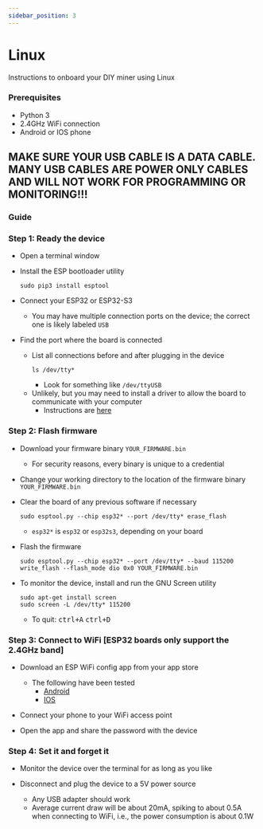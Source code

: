 ```yaml
---
sidebar_position: 3
---
```


# Linux

Instructions to onboard your DIY miner using Linux

### Prerequisites
* Python 3
* 2.4GHz WiFi connection
* Android or IOS phone

## MAKE SURE YOUR USB CABLE IS A DATA CABLE. MANY USB CABLES ARE POWER ONLY CABLES  AND WILL NOT WORK FOR PROGRAMMING OR MONITORING!!!

### Guide

### Step 1: Ready the device

* Open a terminal window

* Install the ESP bootloader utility
  ```
  sudo pip3 install esptool
  ```

* Connect your ESP32 or ESP32-S3
  * You may have multiple connection ports on the device; the correct one is likely labeled `USB`

* Find the port where the board is connected
  * List all connections before and after plugging in the device
    ```
    ls /dev/tty*
    ```
    * Look for something like `/dev/ttyUSB`
  * Unlikely, but you may need to install a driver to allow the board to communicate with your computer
    * Instructions are [here](https://docs.espressif.com/projects/esp-idf/en/v5.2.2/esp32s3/get-started/establish-serial-connection.html)

### Step 2: Flash firmware

* Download your firmware binary `YOUR_FIRMWARE.bin`
    * For security reasons, every binary is unique to a credential

* Change your working directory to the location of the firmware binary `YOUR_FIRMWARE.bin`

* Clear the board of any previous software if necessary
    ```
    sudo esptool.py --chip esp32* --port /dev/tty* erase_flash
    ```
  * `esp32*` is `esp32` or `esp32s3`, depending on your board
* Flash the firmware
    ```
    sudo esptool.py --chip esp32* --port /dev/tty* --baud 115200 write_flash --flash_mode dio 0x0 YOUR_FIRMWARE.bin
    ```
* To monitor the device, install and run the GNU Screen utility
    ```
    sudo apt-get install screen
    sudo screen -L /dev/tty* 115200
    ```
    * To quit: <kbd>ctrl+A</kbd> <kbd>ctrl+D</kbd>

### Step 3: Connect to WiFi [ESP32 boards only support the 2.4GHz band]

* Download an ESP WiFi config app from your app store
  * The following have been tested
    * [Android](https://play.google.com/store/apps/details?id=com.techbot.smart_config)
    * [IOS](https://apps.apple.com/us/app/smartconnect-for-esp/id1592092325)

* Connect your phone to your WiFi access point

* Open the app and share the password with the device

### Step 4: Set it and forget it

* Monitor the device over the terminal for as long as you like

* Disconnect and plug the device to a 5V power source
  * Any USB adapter should work
  * Average current draw will be about 20mA, spiking to about 0.5A when connecting to WiFi, i.e., the power consumption is about 0.1W

